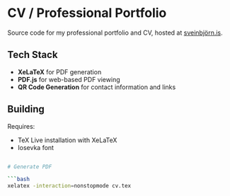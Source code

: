 # CV / Professional Portfolio

Source code for my professional portfolio and CV, hosted at [sveinbjörn.is](https://sveinbjörn.is).

## Tech Stack

- **XeLaTeX** for PDF generation
- **PDF.js** for web-based PDF viewing
- **QR Code Generation** for contact information and links

## Building

Requires:
- TeX Live installation with XeLaTeX
- Iosevka font

```bash

# Generate PDF

```bash
xelatex -interaction=nonstopmode cv.tex
```